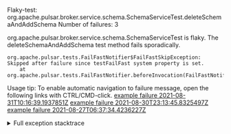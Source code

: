         
Flaky-test: org.apache.pulsar.broker.service.schema.SchemaServiceTest.deleteSchemaAndAddSchema
Number of failures: 3

org.apache.pulsar.broker.service.schema.SchemaServiceTest is flaky. The deleteSchemaAndAddSchema test method fails sporadically.

```
org.apache.pulsar.tests.FailFastNotifier$FailFastSkipException: Skipped after failure since testFailFast system property is set.
	at org.apache.pulsar.tests.FailFastNotifier.beforeInvocation(FailFastNotifier.java:88)

```

Usage tip: To enable automatic navigation to failure message, open the following links with CTRL/CMD-click.
[example failure 2021-08-31T10:16:39.1937851Z](https://github.com/apache/pulsar/runs/3471501156?check_suite_focus=true#step:10:1399)
[example failure 2021-08-30T23:13:45.8325497Z](https://github.com/apache/pulsar/runs/3467152431?check_suite_focus=true#step:9:659)
[example failure 2021-08-27T06:37:34.4236227Z](https://github.com/apache/pulsar/runs/3440411059?check_suite_focus=true#step:9:2581)


<details>
<summary>Full exception stacktrace</summary>
<code><pre>
org.apache.pulsar.tests.FailFastNotifier$FailFastSkipException: Skipped after failure since testFailFast system property is set.
	at org.apache.pulsar.tests.FailFastNotifier.beforeInvocation(FailFastNotifier.java:88)

</pre></code>
</details>

